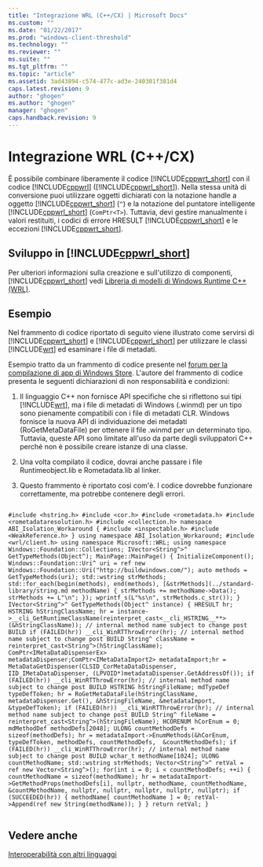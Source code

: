 ```yaml
---
title: "Integrazione WRL (C++/CX) | Microsoft Docs"
ms.custom: ""
ms.date: "01/22/2017"
ms.prod: "windows-client-threshold"
ms.technology: ""
ms.reviewer: ""
ms.suite: ""
ms.tgt_pltfrm: ""
ms.topic: "article"
ms.assetid: 3ad43894-c574-477c-ad3e-240301f381d4
caps.latest.revision: 9
author: "ghogen"
ms.author: "ghogen"
manager: "ghogen"
caps.handback.revision: 9
---
```

# Integrazione WRL (C++/CX)
È possibile combinare liberamente il codice [!INCLUDE[cppwrt_short](../cppcx/includes/cppwrt-short-md.md)] con il codice [!INCLUDE[cppwrl](../cppcx/includes/cppwrl-md.md)] \([!INCLUDE[cppwrl_short](../cppcx/includes/cppwrl-short-md.md)]\). Nella stessa unità di conversione puoi utilizzare oggetti dichiarati con la notazione handle a oggetto [!INCLUDE[cppwrt_short](../cppcx/includes/cppwrt-short-md.md)] \(`^`\) e la notazione del puntatore intelligente [!INCLUDE[cppwrl_short](../cppcx/includes/cppwrl-short-md.md)] \(`ComPtr<T>`\). Tuttavia, devi gestire manualmente i valori restituiti, i codici di errore HRESULT [!INCLUDE[cppwrl_short](../cppcx/includes/cppwrl-short-md.md)] e le eccezioni [!INCLUDE[cppwrt_short](../cppcx/includes/cppwrt-short-md.md)].  
  
## Sviluppo in [!INCLUDE[cppwrl_short](../cppcx/includes/cppwrl-short-md.md)]  
 Per ulteriori informazioni sulla creazione e sull'utilizzo di componenti, [!INCLUDE[cppwrl_short](../cppcx/includes/cppwrl-short-md.md)] vedi [Libreria di modelli di Windows Runtime C\+\+ \(WRL\)](~/windows/windows-runtime-cpp-template-library-wrl.md).  
  
## Esempio  
 Nel frammento di codice riportato di seguito viene illustrato come servirsi di [!INCLUDE[cppwrt_short](../cppcx/includes/cppwrt-short-md.md)] e [!INCLUDE[cppwrl_short](../cppcx/includes/cppwrl-short-md.md)] per utilizzare le classi [!INCLUDE[wrt](../cppcx/includes/wrt-md.md)] ed esaminare i file di metadati.  
  
 Esempio tratto da un frammento di codice presente nel [forum per la compilazione di app di Windows Store](http://social.msdn.microsoft.com/Forums/winappswithnativecode/thread/211ef583-db11-4e55-926b-6d9ab53dbdb4). L'autore del frammento di codice presenta le seguenti dichiarazioni di non responsabilità e condizioni:  
  
1.  Il linguaggio C\+\+ non fornisce API specifiche che si riflettono sui tipi [!INCLUDE[wrt](../cppcx/includes/wrt-md.md)], ma i file di metadati di Windows \(.winmd\) per un tipo sono pienamente compatibili con i file di metadati CLR. Windows fornisce la nuova API di individuazione dei metadati \(RoGetMetaDataFile\) per ottenere il file .winmd per un determinato tipo. Tuttavia, queste API sono limitate all'uso da parte degli sviluppatori C\+\+ perché non è possibile creare istanze di una classe.  
  
2.  Una volta compilato il codice, dovrai anche passare i file Runtimeobject.lib e Rometadata.lib al linker.  
  
3.  Questo frammento è riportato così com'è. I codice dovrebbe funzionare correttamente, ma potrebbe contenere degli errori.  
  
```  
  
#include <hstring.h> #include <cor.h> #include <rometadata.h> #include <rometadataresolution.h> #include <collection.h> namespace ABI_Isolation_Workaround { #include <inspectable.h> #include <WeakReference.h> } using namespace ABI_Isolation_Workaround; #include <wrl/client.h> using namespace Microsoft::WRL; using namespace Windows::Foundation::Collections; IVector<String^>^ GetTypeMethods(Object^); MainPage::MainPage() { InitializeComponent(); Windows::Foundation::Uri^ uri = ref new Windows::Foundation::Uri("http://buildwindows.com/"); auto methods = GetTypeMethods(uri); std::wstring strMethods; std::for_each(begin(methods), end(methods), [&strMethods](../standard-library/string.md methodName) { strMethods += methodName->Data(); strMethods += L"\n"; }); wprintf_s(L"%s\n", strMethods.c_str()); } IVector<String^>^ GetTypeMethods(Object^ instance) { HRESULT hr; HSTRING hStringClassName; hr = instance->__cli_GetRuntimeClassName(reinterpret_cast<__cli_HSTRING__**>(&hStringClassName)); // internal method name subject to change post BUILD if (FAILED(hr)) __cli_WinRTThrowError(hr); // internal method name subject to change post BUILD String^ className = reinterpret_cast<String^>(hStringClassName); ComPtr<IMetaDataDispenserEx> metadataDispenser;ComPtr<IMetaDataImport2> metadataImport;hr = MetaDataGetDispenser(CLSID_CorMetaDataDispenser, IID_IMetaDataDispenser, (LPVOID*)metadataDispenser.GetAddressOf()); if (FAILED(hr)) __cli_WinRTThrowError(hr); // internal method name subject to change post BUILD HSTRING hStringFileName; mdTypeDef typeDefToken; hr = RoGetMetaDataFile(hStringClassName, metadataDispenser.Get(), &hStringFileName, &metadataImport, &typeDefToken); if (FAILED(hr)) __cli_WinRTThrowError(hr); // internal method name subject to change post BUILD String^ fileName = reinterpret_cast<String^>(hStringFileName); HCORENUM hCorEnum = 0; mdMethodDef methodDefs[2048]; ULONG countMethodDefs = sizeof(methodDefs); hr = metadataImport->EnumMethods(&hCorEnum, typeDefToken, methodDefs, countMethodDefs,  &countMethodDefs); if (FAILED(hr)) __cli_WinRTThrowError(hr); // internal method name subject to change post BUILD wchar_t methodName[1024]; ULONG countMethodName; std::wstring strMethods; Vector<String^>^ retVal = ref new Vector<String^>(); for(int i = 0; i < countMethodDefs; ++i) { countMethodName = sizeof(methodName); hr = metadataImport->GetMethodProps(methodDefs[i], nullptr, methodName, countMethodName, &countMethodName, nullptr, nullptr, nullptr, nullptr, nullptr); if (SUCCEEDED(hr)) { methodName[ countMethodName ] = 0; retVal->Append(ref new String(methodName)); } } return retVal; }  
  
```  
  
## Vedere anche  
 [Interoperabilità con altri linguaggi](../cppcx/interoperating-with-other-languages-c-cx.md)